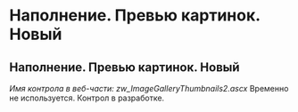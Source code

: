﻿---
description: 2.4.7
---
# Наполнение. Превью картинок. Новый
## Наполнение. Превью картинок. Новый
*Имя контрола в веб-части: zw_ImageGalleryThumbnails2.ascx*
Временно не используется. Контрол в разработке.
